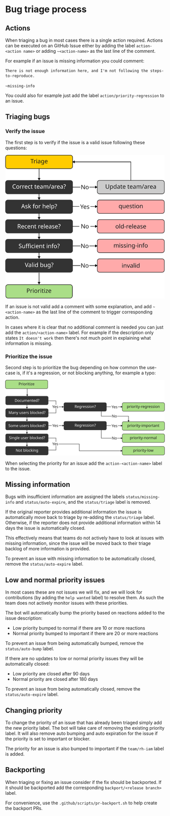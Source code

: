 # Bug triage process

## Actions

When triaging a bug in most cases there is a single action required. Actions can be
executed on an GitHub Issue either by adding the label `action-<action name>` or
adding `~<action-name>` as the last line of the comment.

For example if an issue is missing information you could comment:

```
There is not enough information here, and I'm not following the steps-to-reproduce.

~missing-info
```

You could also for example just add the label `action/priority-regression` to an issue.

## Triaging bugs

### Verify the issue

The first step is to verify if the issue is a valid issue following these questions:

![Bug triaging - Verify!](bug-triage-verify.svg "Bug Triage - Verify")

If an issue is not valid add a comment with some explanation, and add `~<action-name>` as the last line of the comment
to trigger corresponding action. 

In cases where it is clear that no additional comment is needed you can just add the `action/<action-name>` label. For
example if the description only states `It doesn't work` then there's not much point in explaining what information is
missing.

### Prioritize the issue

Second step is to prioritize the bug depending on how common the use-case is, if it's a regression, 
or not blocking anything, for example a typo:

![Bug triaging - Prioritize!](bug-triage-prioritize.svg "Bug Triage - Prioritize")

When selecting the priority for an issue add the `action-<action-name>` label to the issue.


## Missing information

Bugs with insufficient information are assigned the labels `status/missing-info` and `status/auto-expire`, and the
`status/triage` label is removed.

If the original reporter provides additional information the issue is automatically move back to triage by re-adding
the `status/triage` label. Otherwise, if the reporter does not provide additional information within 14 days the issue 
is automatically closed.

This effectively means that teams do not actively have to look at issues with missing information, since the issue
will be moved back to their triage backlog of more information is provided.

To prevent an issue with missing information to be automatically closed, remove the `status/auto-expire` label.


## Low and normal priority issues

In most cases these are not issues we will fix, and we will look for contributions (by adding the `help wanted` label) 
to resolve them. As such the team does not actively monitor issues with these priorities.

The bot will automatically bump the priority based on reactions added to the issue description:

* Low priority bumped to normal if there are 10 or more reactions
* Normal priority bumped to important if there are 20 or more reactions

To prevent an issue from being automatically bumped, remove the `status/auto-bump` label.

If there are no updates to low or normal priority issues they will be automatically closed:

* Low priority are closed after 90 days
* Normal priority are closed after 180 days

To prevent an issue from being automatically closed, remove the `status/auto-expire` label.


## Changing priority

To change the priority of an issue that has already been triaged simply add the new priority label. 
The bot will take care of removing the existing priority label. It will also remove auto bumping and auto expiration 
for the issue if the priority is set to important or blocker.

The priority for an issue is also bumped to important if the `team/rh-iam` label is added.


## Backporting

When triaging or fixing an issue consider if the fix should be backported. If it should be backported add the
corresponding `backport/<release branch>` label.

For convenience, use the `.github/scripts/pr-backport.sh` to help create the backport PRs. 